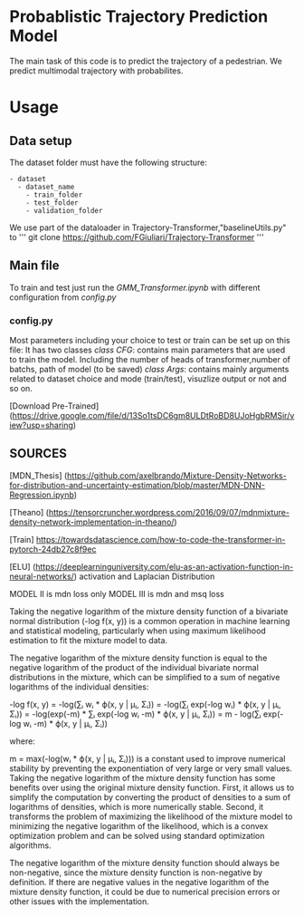 # Probablistic Trajectory Prediction Model
The main task of this code is to predict the trajectory of a pedestrian.
We predict multimodal trajectory with probabilites.

# Usage

## Data setup
The dataset folder must have the following structure:

    - dataset
      - dataset_name
        - train_folder
        - test_folder
        - validation_folder 
We use part of the dataloader in Trajectory-Transformer,"baselineUtils.py" to 
''' git clone  https://github.com/FGiuliari/Trajectory-Transformer '''

## Main file
To train and test just run the *GMM_Transformer.ipynb* with different configuration from *config.py*

### config.py
Most parameters including your choice to test or train can be set up on this file:
It has two classes
*class CFG*: contains main parameters that are used to train the model.
Including the number of heads of transformer,number of batchs, path of model (to be saved)
*class Args*: contains mainly arguments related to dataset choice and mode (train/test), visuzlize output or not and so on.

[Download Pre-Trained] (https://drive.google.com/file/d/13So1tsDC6gm8ULDtRoBD8UJoHgbRMSir/view?usp=sharing)


## SOURCES
[MDN_Thesis] (https://github.com/axelbrando/Mixture-Density-Networks-for-distribution-and-uncertainty-estimation/blob/master/MDN-DNN-Regression.ipynb)

[Theano] (https://tensorcruncher.wordpress.com/2016/09/07/mdnmixture-density-network-implementation-in-theano/)

[Train] https://towardsdatascience.com/how-to-code-the-transformer-in-pytorch-24db27c8f9ec

[ELU] (https://deeplearninguniversity.com/elu-as-an-activation-function-in-neural-networks/) activation and Laplacian Distribution



MODEL II is mdn loss only 
MODEL III is mdn and msq loss








Taking the negative logarithm of the mixture density function of a bivariate normal distribution (-log f(x, y)) is a common operation in machine learning and statistical modeling, particularly when using maximum likelihood estimation to fit the mixture model to data.

The negative logarithm of the mixture density function is equal to the negative logarithm of the product of the individual bivariate normal distributions in the mixture, which can be simplified to a sum of negative logarithms of the individual densities:

-log f(x, y) = -log(∑ᵢ wᵢ * ϕ(x, y | μᵢ, Σᵢ))
= -log(∑ᵢ exp(-log wᵢ) * ϕ(x, y | μᵢ, Σᵢ))
= -log(exp(-m) * ∑ᵢ exp(-log wᵢ -m) * ϕ(x, y | μᵢ, Σᵢ))
= m - log(∑ᵢ exp(-log wᵢ -m) * ϕ(x, y | μᵢ, Σᵢ))

where:

m = max(-log(wᵢ * ϕ(x, y | μᵢ, Σᵢ))) is a constant used to improve numerical stability by preventing the exponentiation of very large or very small values.
Taking the negative logarithm of the mixture density function has some benefits over using the original mixture density function. First, it allows us to simplify the computation by converting the product of densities to a sum of logarithms of densities, which is more numerically stable. Second, it transforms the problem of maximizing the likelihood of the mixture model to minimizing the negative logarithm of the likelihood, which is a convex optimization problem and can be solved using standard optimization algorithms.

The negative logarithm of the mixture density function should always be non-negative, since the mixture density function is non-negative by definition. If there are negative values in the negative logarithm of the mixture density function, it could be due to numerical precision errors or other issues with the implementation.

